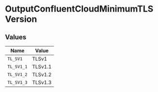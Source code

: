 # OutputConfluentCloudMinimumTLSVersion


## Values

| Name       | Value      |
| ---------- | ---------- |
| `TL_SV1`   | TLSv1      |
| `TL_SV1_1` | TLSv1.1    |
| `TL_SV1_2` | TLSv1.2    |
| `TL_SV1_3` | TLSv1.3    |